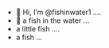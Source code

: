 - 👋 Hi, I’m @fishinwater1 ....
- 👋 a fish in the water ...
- a little fish ....
- a fish ...
<!---
fishinwater1/fishinwater1 is a ✨ special ✨ repository because its `README.md` (this file) appears on your GitHub profile.
You can click the Preview link to take a look at your changes.
--->
